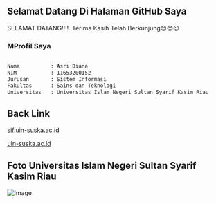 ## Selamat Datang Di Halaman GitHub Saya

SELAMAT DATANG!!!!. Terima Kasih Telah Berkunjung😊😊😉

### MProfil Saya

```markdown

Nama          : Asri Diana
NIM           : 11653200152
Jurusan       : Sistem Informasi
Fakultas      : Sains dan Teknologi
Universitas   : Universitas Islam Negeri Sultan Syarif Kasim Riau
```

## Back Link
[sif.uin-suska.ac.id](http://sif.uin-suska.ac.id/)

[uin-suska.ac.id](http://uin-suska.ac.id/)

## Foto Universitas Islam Negeri Sultan Syarif Kasim Riau
 ![Image](https://id.images.search.yahoo.com/yhs/search;_ylt=AwrxhSSx3PJb0RoA3ov3RQx.;_ylu=X3oDMTB0N2poMXRwBGNvbG8Dc2czBHBvcwMxBHZ0aWQDBHNlYwNwaXZz?p=foto+uin+suska&type=a4ds_7503_CHW_ID&hspart=iba&hsimp=yhs-1&ei=UTF-8&fr=yhs-iba-1#id=0&iurl=http%3A%2F%2Friauterbit.com%2Fassets%2Fberita%2Foriginal%2F940154884-lll.jpg&action=click)


